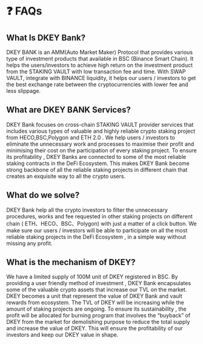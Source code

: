 # ❓ FAQs

## What Is DKEY Bank?

DKEY BANK is an AMM(Auto Market Maker) Protocol that provides various type of investment products that available in BSC (Binance Smart Chain). It helps the users/investors to achieve high return on the investment product from the STAKING VAULT with low transaction fee and time. With SWAP VAULT, integrate with BINANCE liquidity, it helps our users / investors to get the best exchange rate between the cryptocurrencies with lower fee and less slippage.

## What are DKEY BANK Services?

DKEY Bank focuses on cross-chain STAKING VAULT provider services that includes various types of valuable and highly reliable crypto staking project from HECO,BSC,Polygon and ETH 2.0 . We help users / investors to eliminate the unnecessary work and processes to maximise their profit and minimising their cost on the participation of every staking project. To ensure its profitability , DKEY Banks are connected to some of the most reliable staking contracts in the DeFi Ecosystem. This makes DKEY Bank become strong backbone of all the reliable staking projects in different chain that creates an exquisite way to all the crypto users.

## What do we solve?

DKEY Bank help all the crypto investors to filter the unnecessary procedures, works and fee requested in other staking projects on different chain ( ETH、HECO、BSC、Polygon) with just a matter of a click button. We make sure our users / investors will be able to participate on all the most reliable staking projects in the DeFi Ecosystem , in a simple way without missing any profit.

## What is the mechanism of DKEY?

We have a limited supply of 100M unit of DKEY registered in BSC. By providing a user friendly method of investment , DKEY Bank encapsulates some of the valuable crypto assets that increase our TVL on the market. DKEY becomes a unit that represent the value of DKEY Bank and vault rewards from ecosystem. The TVL of DKEY will be increasing while the amount of staking projects are ongoing. To ensure its sustainability , the profit will be allocated for burning program that involves the “buyback” of DKEY from the market for demolishing purpose to reduce the total supply and increase the value of DKEY. This will ensure the profitability of our investors and keep our DKEY value in shape.
